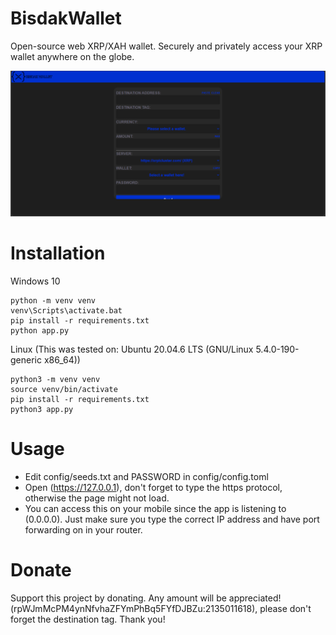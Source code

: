 # BisdakWallet
Open-source web XRP/XAH wallet. Securely and privately access your XRP wallet anywhere on the globe.

<img src="https://github.com/lilmond/BisdakWallet/blob/main/static/img/wallet_preview3.png?raw=true"/>

# Installation
Windows 10
```
python -m venv venv
venv\Scripts\activate.bat
pip install -r requirements.txt
python app.py
```
Linux (This was tested on: Ubuntu 20.04.6 LTS (GNU/Linux 5.4.0-190-generic x86_64))
```
python3 -m venv venv
source venv/bin/activate
pip install -r requirements.txt
python3 app.py
```

# Usage
- Edit config/seeds.txt and PASSWORD in config/config.toml
- Open (https://127.0.0.1), don't forget to type the https protocol, otherwise the page might not load.
- You can access this on your mobile since the app is listening to (0.0.0.0). Just make sure you type the correct IP address and have port forwarding on in your router.

# Donate
Support this project by donating. Any amount will be appreciated! (rpWJmMcPM4ynNfvhaZFYmPhBq5FYfDJBZu:2135011618), please don't forget the destination tag. Thank you!
